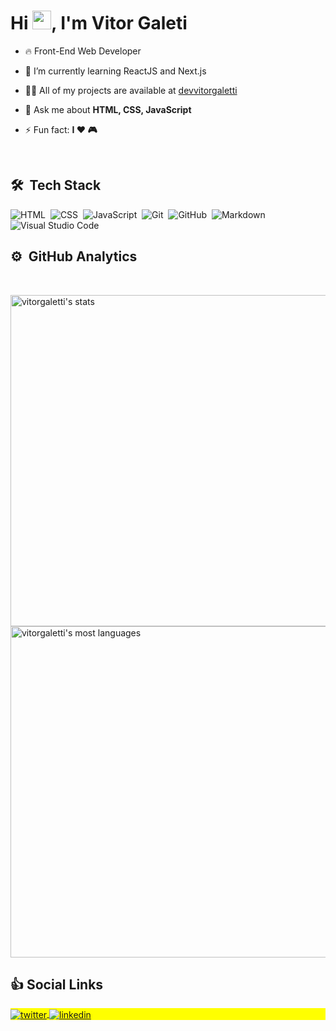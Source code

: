 <h1 align="left">Hi <img src="https://raw.githubusercontent.com/kaueMarques/kaueMarques/master/hi.gif" width="30px">, I'm Vitor Galeti</h1>


- 🔥 Front-End Web Developer

- 🌱 I’m currently learning ReactJS and Next.js

- 👨‍💻 All of my projects are available at [devvitorgaletti](https://devvitorgaletti.netlify.app/)

- 💬 Ask me about **HTML, CSS, JavaScript**

- ⚡ Fun fact: **I ❤️️ 🎮**

<br>

## 🛠 &nbsp;Tech Stack

![HTML](https://img.shields.io/badge/-HTML-05122A?style=flat&logo=HTML5)&nbsp;
![CSS](https://img.shields.io/badge/-CSS-05122A?style=flat&logo=CSS3&logoColor=1572B6)&nbsp;
![JavaScript](https://img.shields.io/badge/-JavaScript-05122A?style=flat&logo=javascript)&nbsp;
![Git](https://img.shields.io/badge/-Git-05122A?style=flat&logo=git)&nbsp;
![GitHub](https://img.shields.io/badge/-GitHub-05122A?style=flat&logo=github)&nbsp;
![Markdown](https://img.shields.io/badge/-Markdown-05122A?style=flat&logo=markdown)&nbsp;
![Visual Studio Code](https://img.shields.io/badge/-Visual%20Studio%20Code-05122A?style=flat&logo=visual-studio-code&logoColor=007ACC)&nbsp;

## ⚙️ &nbsp;GitHub Analytics
<br>

<p align="left">

<img width="530em" src="https://github-readme-stats.vercel.app/api?username=vitorgaletti&show_icons=true&theme=midnight-purple" alt="vitorgaletti's stats"/>
<img width="530em" src="https://github-readme-stats.vercel.app/api/top-langs/?username=vitorgaletti&layout=compact&theme=midnight-purple" alt="vitorgaletti's most languages"/>
</p>

## 👍&nbsp;Social Links

<p align="left" style="background:yellow">
<a href="https://twitter.com/DevVitorGaleti" target="_blank">
  <img align="center" src="https://img.shields.io/badge/-DevVitorGaleti-05122A?style=flat&logo=twitter" alt="twitter"/>  
</a>
<a href="https://www.linkedin.com/in/vitorgaleti/" target="_blank">
  <img align="center" src="https://img.shields.io/badge/-vitorgaleti-05122A?style=flat&logo=linkedin" alt="linkedin"/>
</a>
</p>
